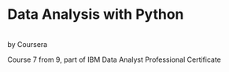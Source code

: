 # Data Analysis with Python
<br>by Coursera

Course 7 from 9, part of IBM Data Analyst Professional Certificate
